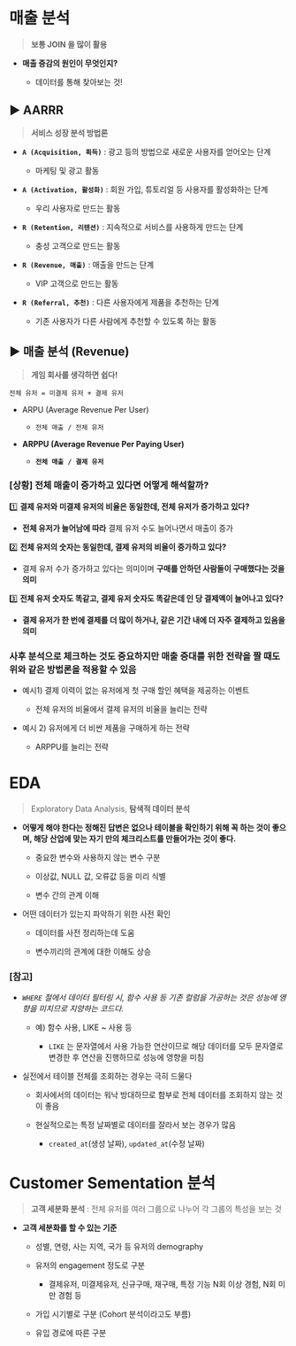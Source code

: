 # 매출 분석

> **보통 JOIN 을 많이 활용**

* **매출 증감의 원인이 무엇인지?**
  
  * 데이터를 통해 찾아보는 것!

## ▶️ AARRR

> **서비스 성장 분석 방법론**

* **`A (Acquisition, 획득)`** : 광고 등의 방법으로 새로운 사용자를 얻어오는 단계
  
  * 마케팅 및 광고 활동

* **`A (Activation, 활성화)`** : 회원 가입, 튜토리얼 등 사용자를 활성화하는 단계
  
  * 우리 사용자로 만드는 활동

* **`R (Retention, 리텐션)`** : 지속적으로 서비스를 사용하게 만드는 단계
  
  * 충성 고객으로 만드는 활동

* **`R (Revenue, 매출)`** : 매출을 만드는 단계
  
  * VIP 고객으로 만드는 활동

* **`R (Referral, 추천)`** : 다른 사용자에게 제품을 추천하는 단계
  
  * 기존 사용자가 다른 사람에게 추천할 수 있도록 하는 활동

## ▶️ 매출 분석 (Revenue)

> **게임 회사를 생각하면 쉽다!**

`전체 유저 = 미결제 유저 + 결제 유저`

* ARPU (Average Revenue Per User)
  
  * `전체 매출 / 전체 유저`

* **ARPPU (Average Revenue Per Paying User)**
  
  * **`전체 매출 / 결제 유저`**

### [상황] 전체 매출이 증가하고 있다면 어떻게 해석할까?

1️⃣ **결제 유저와 미결제 유저의 비율은 동일한데, 전체 유저가 증가하고 있다?**

* **전체 유저가 늘어남에 따라** 결제 유저 수도 늘어나면서 매출이 증가

2️⃣ **전체 유저의 숫자는 동일한데, 결제 유저의 비율이 증가하고 있다?**

* 결제 유저 수가 증가하고 있다는 의미이며 **구매를 안하던 사람들이 구매했다는 것을 의미**

3️⃣ **전체 유저 숫자도 똑같고, 결제 유저 숫자도 똑같은데 인 당 결제액이 늘어나고 있다?**

* **결제 유저가 한 번에 결제를 더 많이 하거나, 같은 기간 내에 더 자주 결제하고 있음을 의미**

### 사후 분석으로 체크하는 것도 중요하지만 매출 증대를 위한 전략을 짤 때도 위와 같은 방법론을 적용할 수 있음

* 예시1) 결제 이력이 없는 유저에게 첫 구매 할인 혜택을 제공하는 이벤트
  
  * 전체 유저의 비율에서 결제 유저의 비율을 늘리는 전략

* 예시 2) 유저에게 더 비싼 제품을 구매하게 하는 전략
  
  * ARPPU를 늘리는 전략

# EDA

> Exploratory Data Analysis, **탐색적 데이터 분석**

* **어떻게 해야 한다는 정해진 답변은 없으나 테이블을 확인하기 위해 꼭 하는 것이 좋으며, 해당 산업에 맞는 자기 만의 체크리스트를 만들어가는 것이 좋다.**
  
  * 중요한 변수와 사용하지 않는 변수 구분
  
  * 이상값, NULL 값, 오류값 등을 미리 식별
  
  * 변수 간의 관계 이해

* 어떤 데이터가 있는지 파악하기 위한 사전 확인
  
  * 데이터를 사전 정리하는데 도움
  
  * 변수끼리의 관계에 대한 이해도 상승

### [참고]

* *`WHERE` 절에서 데이터 필터링 시, 함수 사용 등 기존 컬럼을 가공하는 것은 성능에 영향을 미치므로 지양하는 코드다.*
  
  * 예) 함수 사용, LIKE ~ 사용 등
    
    * `LIKE` 는 문자열에서 사용 가능한 연산이므로 해당 데이터를 모두 문자열로 변경한 후 연산을 진행하므로 성능에 영향을 미침

* 실전에서 테이블 전체를 조회하는 경우는 극히 드물다
  
  * 회사에서의 데이터는 워낙 방대하므로 함부로 전체 데이터를 조회하지 않는 것이 좋음
  
  * 현실적으로는 특정 날짜별로 데이터를 잘라서 보는 경우가 많음
    
    * `created_at`(생성 날짜), `updated_at`(수정 날짜)

# Customer Sementation 분석

> **고객 세분화 분석** : 전체 유저를 여러 그룹으로 나누어 각 그룹의 특성을 보는 것

* **고객 세분화를 할 수 있는 기준**
  
  * 성별, 연령, 사는 지역, 국가 등 유저의 demography
  
  * 유저의 engagement 정도로 구분
    
    * 결제유저, 미결제유저, 신규구매, 재구매, 특정 기능 N회 이상 경험, N회 미만 경험 등
  
  * 가입 시기별로 구분 (Cohort 분석이라고도 부름)
  
  * 유입 경로에 따른 구분
